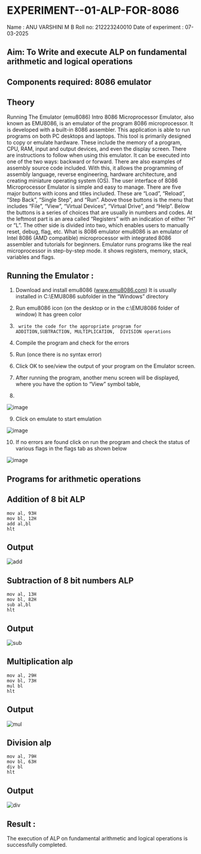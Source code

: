 # EXPERIMENT--01-ALP-FOR-8086
Name : ANU VARSHINI M B
Roll no: 212223240010
Date of experiment : 07-03-2025





## Aim: To Write and execute ALP on fundamental arithmetic and logical operations
## Components required: 8086  emulator 
## Theory 
Running The Emulator (emu8086) Intro 8086 Microprocessor Emulator, also known as EMU8086, is an emulator of the program 8086 microprocessor. It is developed with a built-in 8086 assembler. This application is able to run programs on both PC desktops and laptops. This tool is primarily designed to copy or emulate hardware. These include the memory of a program, CPU, RAM, input and output devices, and even the display screen. There are instructions to follow when using this emulator. It can be executed into one of the two ways: backward or forward. There are also examples of assembly source code included. With this, it allows the programming of assembly language, reverse engineering, hardware architecture, and creating miniature operating system (OS). The user interface of 8086 Microprocessor Emulator is simple and easy to manage. There are five major buttons with icons and titles included. These are “Load”, “Reload”, “Step Back”, “Single Step”, and “Run”. Above those buttons is the menu that includes “File”, “View”, “Virtual Devices”, “Virtual Drive”, and “Help”. Below the buttons is a series of choices that are usually in numbers and codes. At the leftmost part is an area called “Registers” with an indication of either “H” or “L”. The other side is divided into two, which enables users to manually reset, debug, flag, etc. What is 8086 emulator emu8086 is an emulator of Intel 8086 (AMD compatible) microprocessor with integrated 8086 assembler and tutorials for beginners. Emulator runs programs like the real microprocessor in step-by-step mode. it shows registers, memory, stack, variables and flags.


 ## Running the Emulator :
1.	Download and install emu8086 (www.emu8086.com) It is usually installed in C:\EMU8086 subfolder in the “Windows” directory
2.	  Run  emu8086 icon (on the desktop or in the c:\EMU8086 folder of window) It has green color 
 
 
3.		write the code for the appropriate program for ADDITION,SUBTRACTION, MULTIPLICATION,  DIVISION operations 

4.	 Compile the program and check for the errors 
5.	Run (once there is no syntax error) 

6.	Click OK to see/view the output of your program on the Emulator screen. 


7.	After running the program, another menu screen will be displayed, where you have the option to “View” symbol table,
8.	 


![image](https://user-images.githubusercontent.com/36288975/189273263-d65baae9-4b8f-4723-afb3-c0ffa4052b04.png)











9.	Click on emulate to start emulation 








![image](https://user-images.githubusercontent.com/36288975/189273273-9bb36ec1-e2e8-4892-8d35-37707332bfdc.png)








10.	If no errors are found click on run the program and check the status of various flags in the flags tab as shown below 






![image](https://user-images.githubusercontent.com/36288975/189273277-113a2a33-4a40-4ff8-95a5-ecd3a1f504fe.png)







## Programs for arithmetic  operations

## Addition  of 8 bit ALP 
```
mov al, 93H
mov bl, 12H
add al,bl
hlt
```


## Output  
![add](https://github.com/user-attachments/assets/67e5007b-807d-4f0b-a399-8851ae89f543)

## Subtraction   of 8 bit numbers  ALP 
```
mov al, 13H
mov bl, 82H
sub al,bl
hlt
```
 
## Output
![sub](https://github.com/user-attachments/assets/d9ae8b47-466e-4af4-b057-c53a22efbeeb)

## Multiplication alp 
```
mov al, 29H
mov bl, 73H
mul bl
hlt
```
 ## Output
![mul](https://github.com/user-attachments/assets/7a1245ce-e22f-44ad-8252-eb6f54823c99)



## Division alp 
```
mov al, 79H
mov bl, 63H
div bl
hlt
```

## Output 
![div](https://github.com/user-attachments/assets/d3ea1b80-450c-43e8-a5a9-6413604a86dc)



## Result :
The execution of ALP on fundamental arithmetic and logical operations is successfully completed. 








